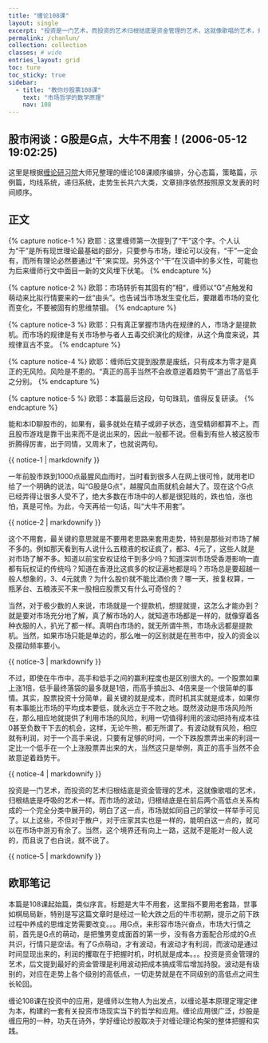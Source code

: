 ```yaml
---
title: "缠论108课"
layout: single
excerpt: "投资是一门艺术，而投资的艺术归根结底是资金管理的艺术，这就像歌唱的艺术，归根结底是呼吸的艺术一样。而市场的波动，归根结底是在前后两个高低点关系构成的一个完全分类中展开的，明白了这一点，市场就如同自己的掌纹一样举手可见了。"
permalink: /chanlun/
collection: collection
classes: # wide
entries_layout: grid
toc: ture
toc_sticky: true
sidebar:
  - title: "教你炒股票108课"
    text: "市场哲学的数学原理"
    nav: 108
---
```


## 股市闲谈：G股是G点，大牛不用套！(2006-05-12 19:02:25)

这里是根据[缠论研习院](http://chanlunschool.com)大师兄整理的缠论108课顺序编排，分心态篇，策略篇，示例篇，均线系统，递归系统，走势生长共六大类，文章排序依然按照原文发表的时间顺序。

## 正文

{% capture notice-1 %}
欧耶：这里缠师第一次提到了“干”这个字。个人认为“干”是所有现世理论最基础的部分，只要参与市场，理论可以没有，“干”一定会有，而所有理论必然要通过“干”来实现。另外这个“干”在汉语中的多义性，可能也为后来缠师行文中面目一新的文风埋下伏笔。
{% endcapture %}

{% capture notice-2 %}
欧耶：市场转折有其固有的”相“，缠师以“G”点触发和萌动来比拟行情要来的一丝“由头”。也告诫当市场发生变化后，要跟着市场的变化而变化，不要被固有的思维禁锢。
{% endcapture %}

{% capture notice-3 %}
欧耶：只有真正掌握市场内在规律的人，市场才是提款机。而市场的规律是有关市场参与者人五毒交织演化的规律，从这个角度来说，其规律亘古不变。
{% endcapture %}

{% capture notice-4 %}
欧耶：缠师后文提到股票是废纸，只有成本为零才是真正的无风险。风险是不患的。“真正的高手当然不会故意逆着趋势干”道出了高低手之分别。
{% endcapture %}

{% capture notice-5 %}
欧耶：本篇最后这段，句句珠玑，值得反复研读。
{% endcapture %}


能和本ID聊股市的，如果有，最多就处在精子或卵子状态，连受精卵都算不上。而且股市游戏是靠干出来而不是说出来的，因此一般都不说。但看到有些人被这股市折腾得厉害，出于同情，又周末了，也就说两句。
<div class="notice">{{ notice-1 | markdownify }}</div>

一年前股市跌到1000点最腥风血雨时，当时看到很多人在网上很可怜，就用老ID给了一个明确的说法，叫“G股是G点”，越腥风血雨就机会越大了。现在这个G点已经弄得让很多人受不了，绝大多数在市场中的人都是很犯贱的，跌也怕，涨也怕，真是可怜。为此，今天再给一句话，叫“大牛不用套”。
<div class="notice">{{ notice-2 | markdownify }}</div>

这个不用套，最关键的意思就是不要用老思路来套用走势，特别是那些对市场了解不多的。例如那天看到有人说什么五粮液的权证疯了，都3、4元了，这些人就是对市场了解不多。知道以前宝安权证给干到多少吗？知道深圳市场受香港影响一直都有玩权证的传统吗？知道在香港比这疯多的权证遍地都是吗？市场总是要超越一般人想象的，3、4元就贵？为什么股价就不能比酒价贵？哪一天，按复权算，一瓶茅台、五粮液买不来一股相应股票又有什么可奇怪的？

当然，对于极少数的人来说，市场就是一个提款机，想提就提，这怎么才能办到？就是要对市场充分地了解，真了解市场的人，就知道市场都是一样的，就像穿着各种衣服的人，扒光了都一样。真明白市场的，就无所谓牛熊，市场永远都是提款机。当然，如果市场只能是单边的，那么唯一的区别就是在熊市中，投入的资金以及摆动频率要小。
<div class="notice">{{ notice-3 | markdownify }}</div>

不过，即使在牛市中，高手和低手之间的赢利程度也是区别很大的。一个股票如果上涨1倍，低手最终落袋的最多就是1倍，而高手搞出3、4倍来是一个很简单的事情。其实，股票投资十分简单，最关键的就是成本，而时机其实就是成本，如果你有本事能比市场的平均成本要低，就永远立于不败之地。既然波动是市场风险所在，那么相应地就提供了利用市场的风险，利用一切值得利用的波动把持有成本往0甚至负数干下去的机会，这样，无论牛熊，都无所谓了。有波动就有风险，相应就有利润，对于一个高手来说，只要有足够的时间，一个下跌股票弄出来的利润一定比一个低手在一个上涨股票弄出来的大，当然这只是举例，真正的高手当然不会故意逆着趋势干。
<div class="notice">{{ notice-4 | markdownify }}</div>

投资是一门艺术，而投资的艺术归根结底是资金管理的艺术，这就像歌唱的艺术，归根结底是呼吸的艺术一样。而市场的波动，归根结底是在前后两个高低点关系构成的一个完全分类中展开的，明白了这一点，市场就如同自己的掌纹一样举手可见了。以上这些，不但对于散户，对于庄家其实也是一样的，能明白这一点的，就可以在市场中游刃有余了。当然，这个境界还有向上一路，这就不是能对一般人说的，而且说了也白说，就不说了。
<div class="notice">{{ notice-5 | markdownify }}</div>

## 欧耶笔记
本篇是108课起始篇，类似序言。标题是大牛不用套，这里指不要用老套路，世事如棋局局新，特别是写这篇文章时是经过一轮大跌之后的牛市初期，提示之前下跌过程中养成的思维定势需要改变。。。用G点，来形容市场兴奋点，市场大行情之前，首先是G点的萌动，是把雏男变成面首的第一步，没有各方面配合形成的G点共识，行情只是空话。有了G点萌动，才有波动，有波动才有利润，而波动是通过时间显现出来的，利润的攫取在于把握时机，时机就是成本。。。投资是资金管理的艺术，后文提到最好的资金管理是利用波动把成本搞成零后增加持股。波动是有级别的，对应在走势上各个级别的高低点，一切走势就是在不同级别的高低点之间生长轮回。

缠论108课在投资中的应用，是缠师以生物人为出发点，以缠论基本原理定理定律为本，构建的一套有关投资市场现实当下的哲学和应用。缠论应用很广泛，炒股是缠应用的一种，功夫在诗外，学好缠论炒股取决于对缠论理论构架的整体把握和实践。
